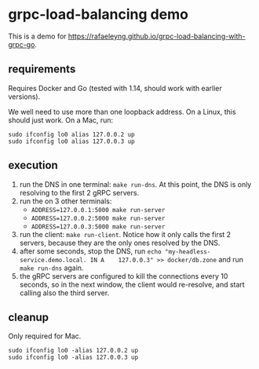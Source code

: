 # grpc-load-balancing demo

This is a demo for https://rafaeleyng.github.io/grpc-load-balancing-with-grpc-go.

## requirements

Requires Docker and Go (tested with 1.14, should work with earlier versions).

We well need to use more than one loopback address. On a Linux, this should just work. On a Mac, run:

```shell
sudo ifconfig lo0 alias 127.0.0.2 up
sudo ifconfig lo0 alias 127.0.0.3 up
```

## execution

1. run the DNS in one terminal: `make run-dns`. At this point, the DNS is only resolving to the first 2 gRPC servers.
2. run the on 3 other terminals:
    - `ADDRESS=127.0.0.1:5000 make run-server`
    - `ADDRESS=127.0.0.2:5000 make run-server`
    - `ADDRESS=127.0.0.3:5000 make run-server`
3. run the client: `make run-client`. Notice how it only calls the first 2 servers, because they are the only ones resolved by the DNS.
4. after some seconds, stop the DNS, run `echo "my-headless-service.demo.local.	IN A	127.0.0.3" >> docker/db.zone` and run `make run-dns` again.
5. the gRPC servers are configured to kill the connections every 10 seconds, so in the next window, the client would re-resolve, and start calling also the third server. 

## cleanup

Only required for Mac.

```shell
sudo ifconfig lo0 -alias 127.0.0.2 up
sudo ifconfig lo0 -alias 127.0.0.3 up
```
